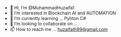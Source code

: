 - 👋 Hi, I’m @MuhammadHuzaifa1
- 👀 I’m interested in Blockchain AI and AUTOMATION
- 🌱 I’m currently learning ... Pyhton C#
- 💞️ I’m looking to collaborate on ...
- 📫 How to reach me ... huzaifath99@gmail.com

<!---
MuhammadHuzaifa1/MuhammadHuzaifa1 is a ✨ special ✨ repository because its `README.md` (this file) appears on your GitHub profile.
You can click the Preview link to take a look at your changes.
--->
